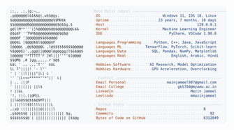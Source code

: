 <picture>
  <source srcset="https://raw.githubusercontent.com/mmazinjameel/mmazinjameel/main/dark_mode.svg?v=1749982253" media="(prefers-color-scheme: dark)">
  <img src="https://raw.githubusercontent.com/mmazinjameel/mmazinjameel/main/light_mode.svg?v=1749982253">
</picture>
